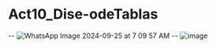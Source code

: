 # Act10_Dise-odeTablas
-- ![WhatsApp Image 2024-09-25 at 7 09 57 AM](https://github.com/user-attachments/assets/8b262ca7-a5dc-4a73-96b3-8fcc190a0072)
-- ![image](https://github.com/user-attachments/assets/be2f5821-f772-4ed5-9d53-deeb90f8df1a)

